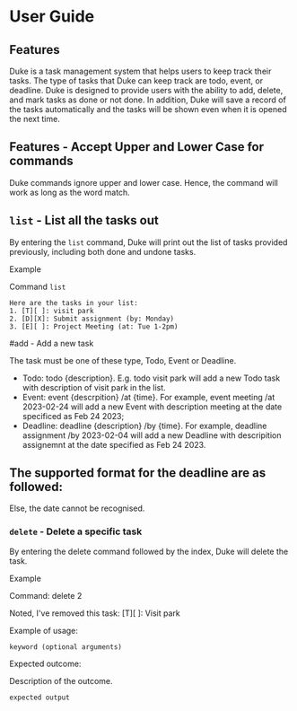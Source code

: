 # User Guide

## Features 
Duke is a task management system that helps users to keep track their tasks. The type of tasks that Duke can keep track are todo, event, or deadline. Duke is designed to provide users with the ability to add, delete, and mark tasks as done or not done. In addition, Duke will save a record of the tasks automatically and the tasks will be shown even when it is opened the next time. 

## Features - Accept Upper and Lower Case for commands
Duke commands ignore upper and lower case. Hence, the command will work as long as the word match. 

## ```list``` - List all the tasks out 

By entering the ```list``` command, Duke will print out the list of tasks provided previously, including both done and undone tasks.  

Example 

Command ```list``` 

```
Here are the tasks in your list: 
1. [T][ ]: visit park
2. [D][X]: Submit assignment (by: Monday) 
3. [E][ ]: Project Meeting (at: Tue 1-2pm) 
```

#add - Add a new task 

The task must be one of these type, Todo, Event or Deadline. 
- Todo: todo {description}. E.g. todo visit park will add a new Todo task with description of visit park in the list. 
- Event: event {descrpition} /at {time}. For example, event meeting /at 2023-02-24 will add a new Event with description meeting at the date specificed as Feb 24 2023; 
- Deadline: deadline {description} /by {time}. For example, deadline assignment /by 2023-02-04 will add a new Deadline with descripition assignemnt at the date specified as Feb 24 2023.  

The supported format for the deadline are as followed: 
- 

Else, the date cannot be recognised.


### `delete` - Delete a specific task 
By entering the delete command followed by the index, Duke will delete the task. 

Example 

Command: delete 2 

Noted, I've removed this task: 
[T][ ]: Visit park


Example of usage: 

`keyword (optional arguments)`

Expected outcome:

Description of the outcome.

```
expected output
```
